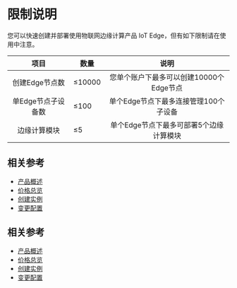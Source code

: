 # 限制说明

您可以快速创建并部署使用物联网边缘计算产品 IoT Edge，但有如下限制请在使用中注意。

|        项目        |    数量 |                说明                 |
| :----------------: | ------ | :---------------------------------: |
|   创建Edge节点数   | ≤10000 | 您单个账户下最多可以创建10000个Edge节点 |
| 单Edge节点子设备数 | ≤100   |  单个Edge节点下最多连接管理100个子设备  |
|    边缘计算模块    | ≤5     | 单个Edge节点下最多可部署5个边缘计算模块 |



## 相关参考

- [产品概述](../Introduction/Product-Overview.md)
- [价格总览](../Pricing/Price-Overview.md)
- [创建实例](../Getting-Started/Create-Instance.md)
- [变更配置](../Operation-Guide/Instance-Management/Modify-Instance-Spec.md)

## 相关参考

- [产品概述](../Introduction/Product-Overview.md)
- [价格总览](../Pricing/Price-Overview.md)
- [创建实例](../Getting-Started/Create-Instance.md)
- [变更配置](../Operation-Guide/Instance-Management/Modify-Instance-Spec.md)
